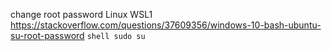 change root password Linux WSL1
https://stackoverflow.com/questions/37609356/windows-10-bash-ubuntu-su-root-password
``shell
sudo su
``
